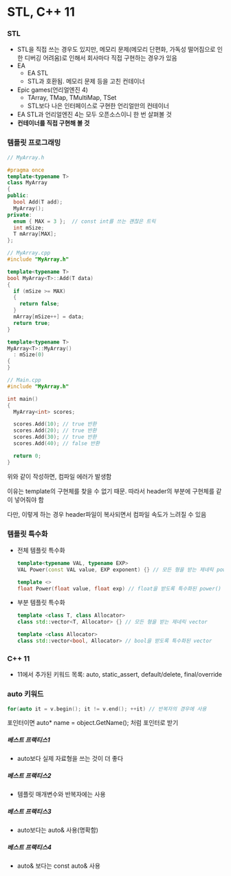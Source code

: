 # STL, C++ 11



### STL

- STL을 직접 쓰는 경우도 있지만, 메모리 문제(메모리 단편화, 가독성 떨어짐으로 인한 디버깅 어려움)로 인해서 회사마다 직접 구현하는 경우가 있음
- EA
  - EA STL
  - STL과 호환됨. 메모리 문제 등을 고친 컨테이너
- Epic games(언리얼엔진 4)
  - TArray, TMap, TMultiMap, TSet
  - STL보다 나은 인터페이스로 구현한 언리얼만의 컨테이너
- EA STL과 언리얼엔진 4는 모두 오픈소스이니 한 번 살펴볼 것
- **컨테이너를 직접 구현해 볼 것**



### 템플릿 프로그래밍

```c++
// MyArray.h

#pragma once
template<typename T>
class MyArray
{
public:
  bool Add(T add);
  MyArray();
private:
  enum { MAX = 3 };  // const int를 쓰는 괜찮은 트릭
  int mSize;
  T mArray[MAX];
};

// MyArray.cpp
#include "MyArray.h"

template<typename T>
bool MyArray<T>::Add(T data)
{
  if (mSize >= MAX)
  {
    return false;
  }
  mArray[mSize++] = data;
  return true;
}

template<typename T>
MyArray<T>::MyArray()
  : mSize(0)
{
}

// Main.cpp
#include "MyArray.h"

int main()
{
  MyArray<int> scores;

  scores.Add(10); // true 반환
  scores.Add(20); // true 반환
  scores.Add(30); // true 반환
  scores.Add(40); // false 반환

  return 0;
}

```

위와 같이 작성하면, 컴파일 에러가 발생함

이유는 template의 구현체를 찾을 수 없기 때문. 따라서 header의 부분에 구현체를 같이 넣어줘야 함

다만, 이렇게 하는 경우 header파일이 복사되면서 컴파일 속도가 느려질 수 있음



### 템플릿 특수화

- 전체 템플릿 특수화

  ```c++
  template<typename VAL, typename EXP>
  VAL Power(const VAL value, EXP exponent) {} // 모든 형을 받는 제네릭 power()
  
  template <>
  float Power(float value, float exp) // float을 받도록 특수화된 power()
  ```

  

- 부분 템플릿 특수화

  ```c++
  template <class T, class Allocator>
  class std::vector<T, Allocator> {} // 모든 형을 받는 제네릭 vector
  
  template <class Allocator>
  class std::vector<bool, Allocator> // bool을 받도록 특수화된 vector
  ```

  

### C++ 11

- 11에서 추가된 키워드 목록: auto, static_assert, default/delete, final/override



### auto 키워드

```c++
for(auto it = v.begin(); it != v.end(); ++it) // 반복자의 경우에 사용
```

포인터이면 auto* name = object.GetName(); 처럼 포인터로 받기

##### 베스트 프랙티스1
- auto보다 실제 자료형을 쓰는 것이 더 좋다
##### 베스트 프랙티스2
- 템플릿 매개변수와 반복자에는 사용
##### 베스트 프랙티스3
- auto보다는 auto& 사용(명확함)
##### 베스트 프랙티스4
- auto& 보다는 const auto& 사용
